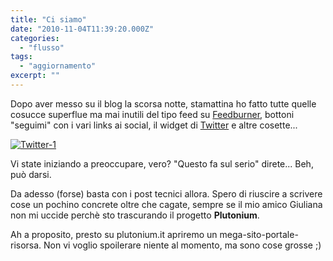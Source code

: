 ```yaml
---
title: "Ci siamo"
date: "2010-11-04T11:39:20.000Z"
categories:
  - "flusso"
tags:
  - "aggiornamento"
excerpt: ""
---
```


Dopo aver messo su il blog la scorsa notte, stamattina ho fatto tutte quelle cosucce superflue ma mai inutili del tipo feed su [Feedburner](http://feeds.feedburner.com/EnricoDeleo), bottoni "seguimi" con i vari links ai social, il widget di [Twitter](http://www.twitter.com/errikodotit) e altre cosette...

[![](https://enricodeleo.s3.eu-south-1.amazonaws.com/uploads/2010/11/Twitter-1.jpg "Twitter-1")](https://enricodeleo.s3.eu-south-1.amazonaws.com/uploads/2010/11/Twitter-1.jpg")

Vi state iniziando a preoccupare, vero? "Questo fa sul serio" direte... Beh, può darsi.

Da adesso (forse) basta con i post tecnici allora. Spero di riuscire a scrivere cose un pochino concrete oltre che cagate, sempre se il mio amico Giuliana non mi uccide perchè sto trascurando il progetto **Plutonium**.

Ah a proposito, presto su plutonium.it apriremo un mega-sito-portale-risorsa. Non vi voglio spoilerare niente al momento, ma sono cose grosse ;)
